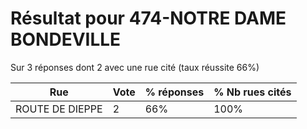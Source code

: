# Résultat pour 474-NOTRE DAME BONDEVILLE

Sur 3 réponses dont 2 avec une rue cité (taux réussite 66%)

| Rue | Vote | % réponses | % Nb rues cités|
|-----|------|------------|----------------|
| ROUTE DE DIEPPE | 2 | 66% | 100%|
